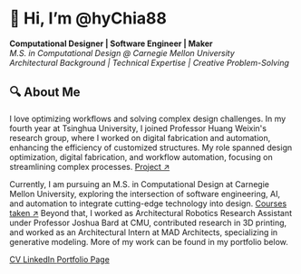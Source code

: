 # 👋 Hi, I’m @hyChia88
**Computational Designer | Software Engineer | Maker**  
*M.S. in Computational Design @ Carnegie Mellon University*  
*Architectural Background | Technical Expertise | Creative Problem-Solving*  

## 🔍 About Me  
I love optimizing workflows and solving complex design challenges. In my fourth year at Tsinghua University, I joined Professor Huang Weixin's research group, where I worked on digital fabrication and automation, enhancing the efficiency of customized structures. My role spanned design optimization, digital fabrication, and workflow automation, focusing on streamlining complex processes. <a href="https://hychia88.github.io/"> Project ↗ </a>  
  
Currently, I am pursuing an M.S. in Computational Design at Carnegie Mellon University, exploring the intersection of software engineering, AI, and automation to integrate cutting-edge technology into design. <a href="https://hychia88.github.io/cs-projects.html">Courses taken ↗</a>
Beyond that, I worked as Architectural Robotics Research Assistant under Professor Joshua Bard at CMU, contributed research in 3D printing, and worked as an Architectural Intern at MAD Architects, specializing in generative modeling. More of my work can be found in my portfolio below.

<a href="http://hyChia88.github.io/cv.pdf"> CV </a>
<a href="https://linkedin.com/in/huiyen-chia"> LinkedIn </a>
<a href="https://hychia88.github.io/"> Portfolio Page </a>
